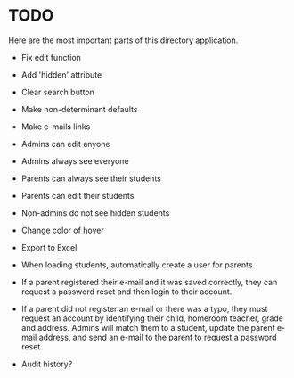 # TODO

Here are the most important parts of this directory application.

* Fix edit function

* Add 'hidden' attribute

* Clear search button

* Make non-determinant defaults

* Make e-mails links

* Admins can edit anyone

* Admins always see everyone

* Parents can always see their students

* Parents can edit their students

* Non-admins do not see hidden students

* Change color of hover

* Export to Excel

* When loading students, automatically create a user for parents.

* If a parent registered their e-mail and it was saved correctly,
  they can request a password reset and then login to their account.

* If a parent did not register an e-mail or there was a typo, they must
  request an account by identifying their child, homeroom teacher, grade
and address. Admins will match them to a student, update the parent
e-mail address, and send an e-mail to the parent to request a password
reset.

* Audit history?

